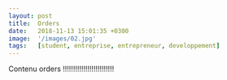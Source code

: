 ```yaml
---
layout: post
title:  Orders
date:   2018-11-13 15:01:35 +0300
image:  '/images/02.jpg'
tags:   [student, entreprise, entrepreneur, developpement]
---
```

Contenu orders !!!!!!!!!!!!!!!!!!!!!!!!!